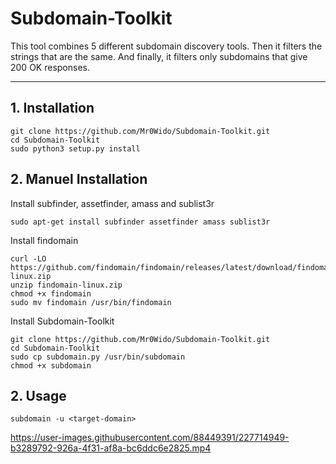 # Subdomain-Toolkit
This tool combines 5 different subdomain discovery tools. Then it filters the strings that are the same. And finally, it filters only subdomains that give 200 OK responses.


---

## 1. Installation

```
git clone https://github.com/Mr0Wido/Subdomain-Toolkit.git
cd Subdomain-Toolkit
sudo python3 setup.py install
```

## 2. Manuel Installation

Install subfinder, assetfinder, amass and sublist3r
```
sudo apt-get install subfinder assetfinder amass sublist3r
```

Install findomain
```
curl -LO https://github.com/findomain/findomain/releases/latest/download/findomain-linux.zip
unzip findomain-linux.zip
chmod +x findomain
sudo mv findomain /usr/bin/findomain
```

Install Subdomain-Toolkit
```
git clone https://github.com/Mr0Wido/Subdomain-Toolkit.git
cd Subdomain-Toolkit
sudo cp subdomain.py /usr/bin/subdomain
chmod +x subdomain
```

## 2. Usage

```
subdomain -u <target-domain>
```

https://user-images.githubusercontent.com/88449391/227714949-b3289792-926a-4f31-af8a-bc6ddc6e2825.mp4




